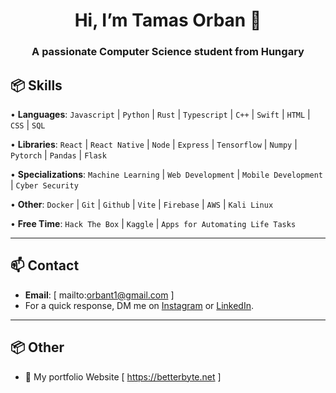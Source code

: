 <h1 align="center">Hi, I’m Tamas Orban 👋</h1>
<h3 align="center">A passionate Computer Science student from Hungary

## 📦 Skills
  
• **Languages**: `Javascript` | `Python` | `Rust` | `Typescript` | `C++` | `Swift` | `HTML` | `CSS` | `SQL`

• **Libraries**: `React` | `React Native` | `Node` | `Express` | `Tensorflow` | `Numpy` | `Pytorch` | `Pandas` | `Flask`

• **Specializations**: `Machine Learning` | `Web Development` | `Mobile Development` | `Cyber Security` 

• **Other**: `Docker` | `Git` | `Github` | `Vite` | `Firebase` | `AWS` | `Kali Linux`

• **Free Time**: `Hack The Box` | `Kaggle` | `Apps for Automating Life Tasks`

---

## 📫 Contact
- **Email**: [ mailto:orbant1@gmail.com ]
- For a quick response, DM me on [Instagram](https://www.instagram.com/mirayatech/) or [LinkedIn](https://www.linkedin.com/in/mirayaabrodi/). 
  
---

## 📦 Other
- 📝 My portfolio Website [ https://betterbyte.net ]





